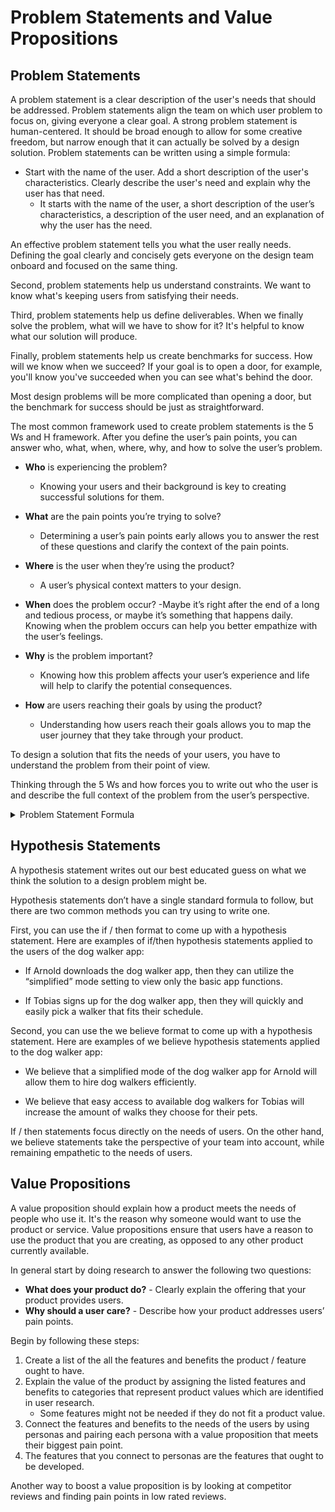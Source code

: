 # Problem Statements and Value Propositions

## Problem Statements

A problem statement is a clear description of the user's needs that should be addressed.
Problem statements align the team on which user problem to focus on, giving everyone a clear
goal. A strong problem statement is human-centered. It should be broad enough to allow for
some creative freedom, but narrow enough that it can actually be solved by a design solution.
Problem statements can be written using a simple formula:

- Start with the name of the user.
  Add a short description of the user's characteristics. Clearly describe the user's need and
  explain why the user has that need.
  - It starts with the name of the user, a short description of the user’s characteristics,
    a description of the user need, and an explanation of why the user has the need.

An effective problem statement tells you what the user really needs. Defining the goal clearly
and concisely gets everyone on the design team onboard and focused on the same thing.

Second, problem statements help us understand constraints.
We want to know what's keeping
users from satisfying their needs.

Third, problem statements help us define deliverables.
When we finally solve the problem,
what will we have to show for it?
It's helpful to know what our solution will produce.

Finally, problem statements help us create benchmarks for success.
How will we know when we succeed?
If your goal is to open a door, for example, you'll know you've succeeded when you can see
what's behind the door.

Most design problems will be more complicated than opening a door, but the benchmark for
success should be just as straightforward.

The most common framework used to create problem statements is the 5 Ws and H framework.
After you define the user’s pain points, you can answer who, what, when, where, why, and how
to solve the user’s problem.

- **Who** is experiencing the problem?

  - Knowing your users and their background is key to creating successful solutions for them.

- **What** are the pain points you’re trying to solve?

  - Determining a user’s pain points early allows you to answer the rest of these questions and clarify the context of the pain points.

- **Where** is the user when they’re using the product?

  - A user’s physical context matters to your design.

- **When** does the problem occur?
  -Maybe it’s right after the end of a long and tedious process, or maybe it’s something that happens daily. Knowing when the problem occurs can help you better empathize with the user’s feelings.

- **Why** is the problem important?

  - Knowing how this problem affects your user’s experience and life will help to
    clarify the potential consequences.

- **How** are users reaching their goals by using the product?
  - Understanding how users reach their goals allows you to map the user journey that they
    take through your product.

To design a solution that fits the needs of your users, you have to understand the problem
from their point of view.

Thinking through the 5 Ws and how forces you to write out who the user is and describe the
full context of the problem from the user’s perspective.

<details>
  <summary>Problem Statement Formula</summary>

_username_ **is a/an** _user_characteristics_ **who needs** _user_need_ **because** _insight_

</details>

## Hypothesis Statements

A hypothesis statement writes out our best educated guess on what we think the solution to a
design problem might be.

Hypothesis statements don’t have a single standard formula to follow, but there are two common methods you can try using to write one.

First, you can use the if / then format to come up with a hypothesis statement. Here are examples of if/then hypothesis statements applied to the users of the dog walker app:

- If Arnold downloads the dog walker app, then they can utilize the “simplified” mode setting to view only the basic app functions.

- If Tobias signs up for the dog walker app, then they will quickly and easily pick a walker that fits their schedule.

Second, you can use the we believe format to come up with a hypothesis statement. Here are examples of we believe hypothesis statements applied to the dog walker app:

- We believe that a simplified mode of the dog walker app for Arnold will allow them to hire dog walkers efficiently.

- We believe that easy access to available dog walkers for Tobias will increase the amount of walks they choose for their pets.

If / then statements focus directly on the needs of users. On the other hand, we believe statements take the perspective of your team into account, while remaining empathetic to the needs of users.

## Value Propositions

A value proposition should explain how a product meets the needs of people who use it. It's
the reason why someone would want to use the product or service. Value propositions ensure that
users have a reason to use the product that you are creating, as opposed to any other product
currently available.

In general start by doing research to answer the following two questions:

- **What does your product do?** - Clearly explain the offering that your product provides users.
- **Why should a user care?** - Describe how your product addresses users’ pain points.

Begin by following these steps:

1. Create a list of the all the features and benefits the product / feature ought to have.
2. Explain the value of the product by assigning the listed features and benefits to categories that represent product values which are identified in user research.
   - Some features might not be needed if they do not fit a product value.
3. Connect the features and benefits to the needs of the users by using personas and pairing each persona with a value proposition that meets their biggest pain point.
4. The features that you connect to personas are the features that ought to be developed.

Another way to boost a value proposition is by looking at competitor reviews and finding pain points in low rated reviews.
